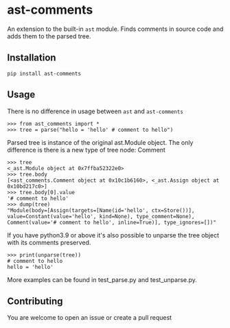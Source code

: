 # ast-comments

An extension to the built-in `ast` module. 
Finds comments in source code and adds them to the parsed tree.

## Installation
```
pip install ast-comments
```

## Usage

There is no difference in usage between `ast` and `ast-comments`
```
>>> from ast_comments import *
>>> tree = parse("hello = 'hello' # comment to hello")
```
Parsed tree is instance of the original ast.Module object.
The only difference is there is a new type of tree node: Comment
```
>>> tree
<_ast.Module object at 0x7ffba52322e0>
>>> tree.body
[<ast_comments.Comment object at 0x10c1b6160>, <_ast.Assign object at 0x10bd217c0>]
>>> tree.body[0].value
'# comment to hello'
>>> dump(tree)
"Module(body=[Assign(targets=[Name(id='hello', ctx=Store())], value=Constant(value='hello', kind=None), type_comment=None), Comment(value='# comment to hello', inline=True)], type_ignores=[])"
```
If you have python3.9 or above it's also possible to unparse the tree object with its comments preserved.
```
>>> print(unparse(tree))
# comment to hello
hello = 'hello'
```
More examples can be found in test_parse.py and test_unparse.py.

## Contributing
You are welcome to open an issue or create a pull request